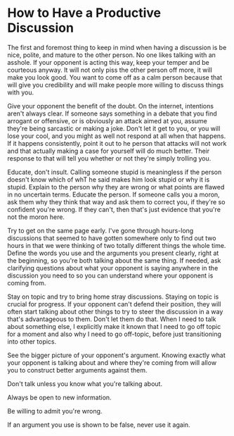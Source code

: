 # How to Have a Productive Discussion

The first and foremost thing to keep in mind when having a discussion is be nice, polite, and mature to the other person. No one likes talking with an asshole. If your opponent is acting this way, keep your temper and be courteous anyway. It will not only piss the other person off more, it will make you look good. You want to come off as a calm person because that will give you credibility and will make people more willing to discuss things with you. 

Give your opponent the benefit of the doubt. On the internet, intentions aren't always clear. If someone says something in a debate that you find arrogant or offensive, or is obviously an attack aimed at you, assume they're being sarcastic or making a joke. Don't let it get to you, or you will lose your cool, and you might as well not respond at all when that happens. If it happens consistently, point it out to he person that attacks will not work and that actually making a case for yourself will do much better. Their response to that will tell you whether or not they're simply trolling you. 

Educate, don't insult. Calling someone stupid is meaningless if the person doesn't know which of whT he said makes him look stupid or why it is stupid. Explain to the person why they are wrong or what points are flawed in no uncertain terms. Educate the person. If someone calls you a moron, ask them why they think that way and ask them to correct you, if they're so confident you're wrong. If they can't, then that's just evidence that you're not the moron here. 

Try to get on the same page early. I've gone through hours-long discussions that seemed to have gotten somewhere only to find out two hours in that we were thinking of two totally different things the whole time. Define the words you use and the arguments you present clearly, right at the beginning, so you're both talking about the same thing. If needed, ask clarifying questions about what your opponent is saying anywhere in the discussion you need to so you can understand where your opponent is coming from. 

Stay on topic and try to bring home stray discussions. Staying on topic is crucial for progress. If your opponent can't defend their position, they will often start talking about other things to try to steer the discussion in a way that's advantageous to them. Don't let them do that. When I need to talk about something else, I explicitly make it known that I need to go off topic for a moment and also why I need to go off-topic, before just transitioning into other topics. 

See the bigger picture of your opponent's argument. Knowing exactly what your opponent is talking about and where they're coming from will allow you to construct better arguments against them.

Don't talk unless you know what you're talking about. 

Always be open to new information. 

Be willing to admit you're wrong. 

If an argument you use is shown to be false, never use it again. 




